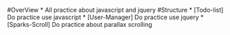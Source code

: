 #OverView
    * All practice about javascript and jquery 
#Structure
    * [Todo-list] Do practice use javascript
    * [User-Manager] Do practice use jquery
    * [Sparks-Scroll] Do practice about parallax scrolling